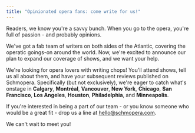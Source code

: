 ```yaml
---
title: "Opinionated opera fans: come write for us!"
---
```


Readers, we know you're a savvy bunch. When you go to the opera, you're full of passion - and probably opinions.

We've got a fab team of writers on both sides of the Atlantic, covering the operatic goings-on around the world. Now, we're excited to announce our plan to expand our coverage of shows, and we want your help.

We're looking for opera lovers with writing chops! You'll attend shows, tell us all about them, and have your subsequent reviews published on Schmopera. Specifically (but not exclusively), we're eager to catch what's onstage in **Calgary**, **Montréal**, **Vancouver**, **New York**, **Chicago**, **San Francisco**, **Los Angeles**, **Houston**, **Philadelphia**, and **Minneapolis**.

If you're interested in being a part of our team - or you know someone who would be a great fit - drop us a line at [hello@schmopera.com](mailto:hello@schmopera.com). 

We can't wait to meet you!
